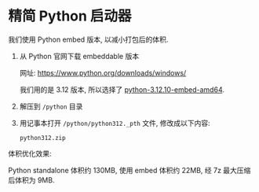# 精简 Python 启动器

我们使用 Python embed 版本, 以减小打包后的体积.

1. 从 Python 官网下载 embeddable 版本

   网址: https://www.python.org/downloads/windows/

   我们用的是 3.12 版本, 所以选择了 [python-3.12.10-embed-amd64](https://www.python.org/ftp/python/3.12.10/python-3.12.10-embed-amd64.zip).

2. 解压到 `/python` 目录

3. 用记事本打开 `/python/python312._pth` 文件, 修改成以下内容:

   ```
   python312.zip
   ```

体积优化效果:

Python standalone 体积约 130MB, 使用 embed 体积约 22MB, 经 7z 最大压缩后体积为 9MB.
